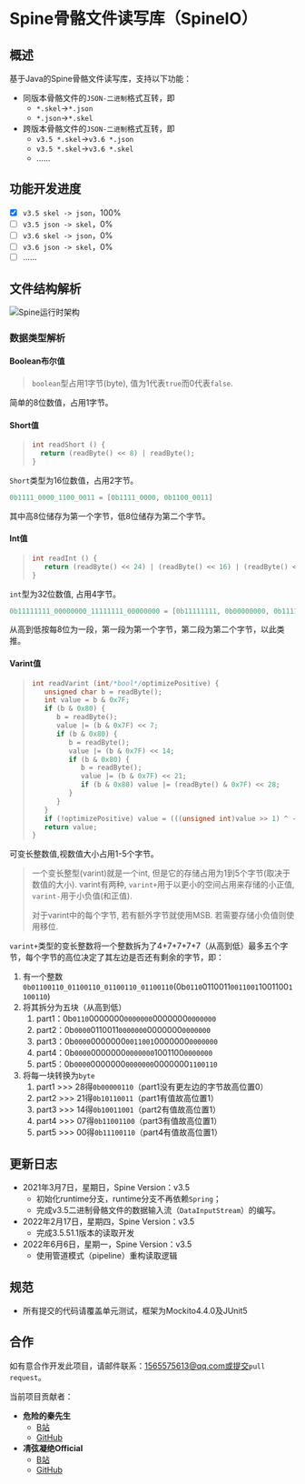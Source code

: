 # Spine骨骼文件读写库（SpineIO）

## 概述

基于Java的Spine骨骼文件读写库，支持以下功能：

- 同版本骨骼文件的`JSON-二进制`格式互转，即
    - `*.skel`->`*.json`
    - `*.json`->`*.skel`
- 跨版本骨骼文件的`JSON-二进制`格式互转，即
    - `v3.5 *.skel`->`v3.6 *.json`
    - `v3.5 *.skel`->`v3.6 *.skel`
    - ......

## 功能开发进度

- [x] `v3.5 skel -> json`，100%
- [ ] `v3.5 json -> skel`，0%
- [ ] `v3.6 skel -> json`，0%
- [ ] `v3.6 json -> skel`，0%
- [ ] ......

## 文件结构解析

![Spine运行时架构](http://esotericsoftware.com/files/runtime-diagram.png)

### 数据类型解析

#### Boolean布尔值

> `boolean`型占用1字节(byte), 值为1代表`true`而0代表`false`.

简单的8位数值，占用1字节。

#### Short值

> ```c
> int readShort () {
>   return (readByte() << 8) | readByte();
> }
> ```

`Short`类型为16位数值，占用2字节。

```java
0b1111_0000_1100_0011 = [0b1111_0000, 0b1100_0011]
```

其中高8位储存为第一个字节，低8位储存为第二个字节。

#### Int值

> ```c
> int readInt () {
>    return (readByte() << 24) | (readByte() << 16) | (readByte() << 8) | readByte();
> }
> ```

`int`型为32位数值, 占用4字节。

```java
0b11111111_00000000_11111111_00000000 = [0b11111111, 0b00000000, 0b11111111, 0b00000000]
```

从高到低按每8位为一段，第一段为第一个字节，第二段为第二个字节，以此类推。

#### Varint值

> ```c
> int readVarint (int/*bool*/optimizePositive) {
>    unsigned char b = readByte();
>    int value = b & 0x7F;
>    if (b & 0x80) {
>       b = readByte();
>       value |= (b & 0x7F) << 7;
>       if (b & 0x80) {
>          b = readByte();
>          value |= (b & 0x7F) << 14;
>          if (b & 0x80) {
>             b = readByte();
>             value |= (b & 0x7F) << 21;
>             if (b & 0x80) value |= (readByte() & 0x7F) << 28;
>          }
>       }
>    }
>    if (!optimizePositive) value = (((unsigned int)value >> 1) ^ -(value & 1));
>    return value;
> }
> ```

可变长整数值,视数值大小占用1-5个字节。

> 一个变长整型(varint)就是一个int, 但是它的存储占用为1到5个字节(取决于数值的大小). varint有两种, `varint+`用于以更小的空间占用来存储的小正值, `varint-`用于小负值(和正值).
>
> 对于varint中的每个字节, 若有额外字节就使用MSB. 若需要存储小负值则使用移位.

`varint+`类型的变长整数将一个整数拆为了4+7+7+7+7（从高到低）最多五个字节，每个字节的高位决定了其左边是否还有剩余的字节，即：

1. 有一个整数`0b01100110_01100110_01100110_01100110`(0b`0110`0110011`0011001`1001100`1100110`)
2. 将其拆分为五块（从高到低）
   1. part1：0b`0110`0000000`0000000`0000000`0000000`
   2. part2：0b`0000`0110011`0000000`0000000`0000000`
   3. part3：0b`0000`0000000`0011001`0000000`0000000`
   4. part4：0b`0000`0000000`0000000`1001100`0000000`
   5. part5：0b`0000`0000000`0000000`0000000`1100110`
3. 将每一块转换为`byte`
   1. part1 >>> 28得`0b00000110`（part1没有更左边的字节故高位置0）
   2. part2 >>> 21得`0b10110011`（part1有值故高位置1）
   3. part3 >>> 14得`0b10011001`（part2有值故高位置1）
   4. part4 >>> 07得`0b11001100`（part3有值故高位置1）
   5. part5 >>> 00得`0b11100110`（part4有值故高位置1）

## 更新日志

- 2021年3月7日，星期日，Spine Version：v3.5
  - 初始化runtime分支，runtime分支不再依赖`Spring`；
  - 完成v3.5二进制骨骼文件的数据输入流（`DataInputStream`）的编写。
- 2022年2月17日，星期四，Spine Version：v3.5
  - 完成3.5.51.1版本的读取开发
- 2022年6月6日，星期一，Spine Version：v3.5
  - 使用管道模式（pipeline）重构读取逻辑

## 规范

- 所有提交的代码请覆盖单元测试，框架为Mockito4.4.0及JUnit5

## 合作

如有意合作开发此项目，请邮件联系：1565575613@qq.com或提交`pull request`。

当前项目贡献者：

- **危险的秦先生**
  - [B站](https://space.bilibili.com/53857152)
  - [GitHub](https://github.com/ChZhongPengCheng33)
- **凊弦凝绝Official**
  - [B站](https://space.bilibili.com/14435736/)
  - [GitHub](https://github.com/azurlane-doujin)